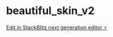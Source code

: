 # beautiful_skin_v2

[Edit in StackBlitz next generation editor ⚡️](https://stackblitz.com/~/github.com/davidmanubens89/beautiful_skin_v2)